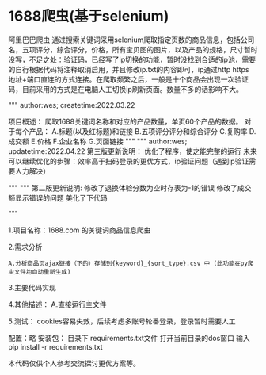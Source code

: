 # 1688爬虫(基于selenium)
阿里巴巴爬虫
通过搜索关键词采用selenium爬取指定页数的商品信息，包括公司名，五项评分，综合评分，价格，所有宝贝图的图片，以及产品的规格，尺寸暂时没写，不足之处：验证码，已经写了ip切换的功能，暂时没找到合适的ip池，需要的自行根据代码将注释取消启用，并且修改ip.txt的内容即可，ip通过http https 地址+端口直连的方式连接。在爬取频繁之后，一般是十个商品会出现一次验证码，目前采用的方式是在电脑人工切换ip刷新页面。数量不多的话影响不大。

"""
author:wes;
createtime:2022.03.22

项目概述：
	爬取1688关键词名称和对应的产品数量，单页60个产品的数据。
	对于每个产品：
	 	A.标题(以及红标题)和链接
	 	B.五项评分评分和综合评分
	 	C.复购率
		 D.成交额
	 	E.价格
                                F.企业名称
                                G.页面链接
"""
"""
author:wes;
updatetime:2022.04.22
第三版更新说明：
	优化了程序，使之能完整的运行
	未来可以继续优化的步骤：效率高于扫码登录的更优方式，ip验证问题（遇到ip验证需要人力解决）

	


"""
"""
第二版更新说明: 修改了退换体验分数为空时存表为-1的错误
	        修改了成交额显示错误的问题
                        美化了下代码


"""

1.项目名称：1688.com 的关键词商品信息爬虫


2.需求分析

	A.分析商品页ajax链接（下的）存储到{keyword}_{sort_type}.csv 中 (此功能在py爬虫文件均自动重新生成)



3.主要代码实现
    

4.其他描述：
	A.直接运行主文件

5.测试：
	cookies容易失效，后续考虑多账号轮番登录，登录暂时需要人工



配置：略
安装包： 目录下 requirements.txt文件
	打开当前目录的dos窗口 输入 pip install -r  requirements.txt

本代码仅供个人参考交流探讨更优方案等。

